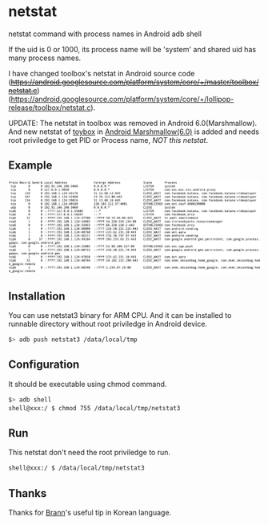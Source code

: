 # netstat
netstat command with process names in Android adb shell

If the uid is 0 or 1000, its process name will be 'system'
and shared uid has many process names.

I have changed toolbox's netstat in Android source code
(~~https://android.googlesource.com/platform/system/core/+/master/toolbox/netstat.c~~)
(https://android.googlesource.com/platform/system/core/+/lollipop-release/toolbox/netstat.c).

UPDATE: The netstat in toolbox was removed in Android 6.0(Marshmallow).
And new netstat of [toybox](https://github.com/landley/toybox)
in [Android Marshmallow(6.0)](https://android.googlesource.com/platform/external/toybox/)
is added and needs root priviledge to get PID or Process name, *NOT this netstat*.

## Example
![example](sample.png)

## Installation
You can use netstat3 binary for ARM CPU.
And it can be installed to runnable directory
without root priviledge in Android device.
```bash
$> adb push netstat3 /data/local/tmp
```

## Configuration
It should be executable using chmod command.
```bash
$> adb shell
shell@xxx:/ $ chmod 755 /data/local/tmp/netstat3
```

## Run
This netstat don't need the root priviledge to run.
```bash
shell@xxx:/ $ /data/local/tmp/netstat3
```
## Thanks
Thanks for [Brann](http://www.androidpub.com/2708895)'s useful tip in Korean language.
